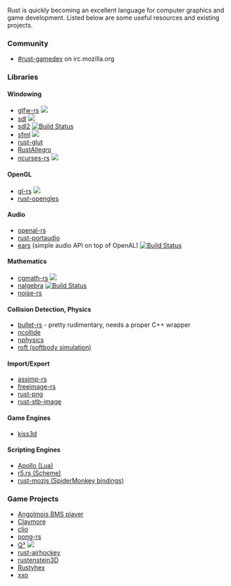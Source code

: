 Rust is quickly becoming an excellent language for computer graphics and game development. Listed below are some useful resources and existing projects.

### Community

- [#rust-gamedev](http://chat.mibbit.com/?server=irc.mozilla.org&channel=%23rust-gamedev) on irc.mozilla.org 

### Libraries

#### Windowing

- [glfw-rs](https://github.com/bjz/glfw-rs) [<img src="https://travis-ci.org/bjz/glfw-rs.png?branch=master">](https://travis-ci.org/bjz/glfw-rs)
- [sdl](https://github.com/brson/rust-sdl) [<img src="https://travis-ci.org/brson/rust-sdl.png?branch=master">](https://travis-ci.org/brson/rust-sdl)
- [sdl2](https://github.com/AngryLawyer/rust-sdl2) 
[![Build Status](https://travis-ci.org/AngryLawyer/rust-sdl2.png?branch=master)](https://travis-ci.org/AngryLawyer/rust-sdl2)
- [sfml](https://github.com/JeremyLetang/rust-sfml) [<img src="https://travis-ci.org/JeremyLetang/rust-sfml.png?branch=master">](https://travis-ci.org/JeremyLetang/rust-sfml)
- [rust-glut](https://github.com/mozilla-servo/rust-glut)
- [RustAllegro](https://github.com/SiegeLord/RustAllegro)
- [ncurses-rs](https://github.com/jeaye/ncurses-rs) [<img src="https://travis-ci.org/jeaye/ncurses-rs.png?branch=master">](https://travis-ci.org/jeaye/ncurses-rs)

#### OpenGL

- [gl-rs](https://github.com/bjz/gl-rs) [<img src="https://travis-ci.org/bjz/gl-rs.png?branch=master">](https://travis-ci.org/bjz/gl-rs)
- [rust-opengles](https://github.com/mozilla-servo/rust-opengles)

#### Audio

- [openal-rs](https://github.com/bjz/openal-rs/)
- [rust-portaudio](https://github.com/JeremyLetang/rust-portaudio)
- [ears](https://github.com/JeremyLetang/ears) (simple audio API on top of OpenAL) [![Build Status](https://travis-ci.org/JeremyLetang/ears.png?branch=master)](https://travis-ci.org/JeremyLetang/ears)

#### Mathematics
- [cgmath-rs](https://github.com/bjz/cgmath-rs) [<img src="https://travis-ci.org/bjz/cgmath-rs.png?branch=master">](https://travis-ci.org/bjz/cgmath-rs)
- [nalgebra](https://github.com/sebcrozet/nalgebra) [![Build Status](https://travis-ci.org/sebcrozet/nalgebra.png?branch=master)](https://travis-ci.org/sebcrozet/nalgebra)
- [noise-rs](https://github.com/bjz/noise-rs)

#### Collision Detection, Physics

- [bullet-rs](https://github.com/bjz/bullet-rs/) - pretty rudimentary, needs a proper C++ wrapper
- [ncollide](https://github.com/sebcrozet/ncollide)
- [nphysics](https://github.com/sebcrozet/nphysics)
- [roft (softbody simulation)](https://github.com/natal/roft/)

#### Import/Export

- [assimp-rs](https://github.com/h3r2tic/assimp-rs)
- [freeimage-rs](https://github.com/h3r2tic/freeimage-rs)
- [rust-png](https://github.com/mozilla-servo/rust-png)
- [rust-stb-image](https://github.com/mozilla-servo/rust-stb-image)

#### Game Engines

- [kiss3d](https://github.com/sebcrozet/kiss3d)

#### Scripting Engines

- [Apollo (Lua)](https://github.com/katis/apollo)
- [r5.rs (Scheme)](https://github.com/kimhyunkang/r5.rs)
- [rust-mozjs (SpiderMonkey bindings)](https://github.com/mozilla-servo/rust-mozjs/)

### Game Projects

- [Angolmois BMS player](https://github.com/lifthrasiir/angolmois-rust)
- [Claymore](http://claymore-game.googlecode.com)
- [clio](https://github.com/eevee/clio)
- [pong-rs](https://github.com/zokier/pong-rs)
- [Q³](https://github.com/Jeaye/q3) [<img src="https://travis-ci.org/jeaye/q3.png?branch=master">](https://travis-ci.org/jeaye/q3)
- [rust-airhockey](https://github.com/FrozenCow/rust-airhockey)
- [rustenstein3D](https://github.com/JeremyLetang/rustenstein3D/)
- [Rustyhex](https://github.com/dpc/rustyhex/)
- [xxo](https://github.com/mynery/xxo)